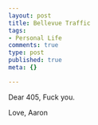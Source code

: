```yaml
--- 
layout: post
title: Bellevue Traffic
tags: 
- Personal Life
comments: true
type: post
published: true
meta: {}

---
```

Dear 405,
  Fuck you.

  Love,
  Aaron

